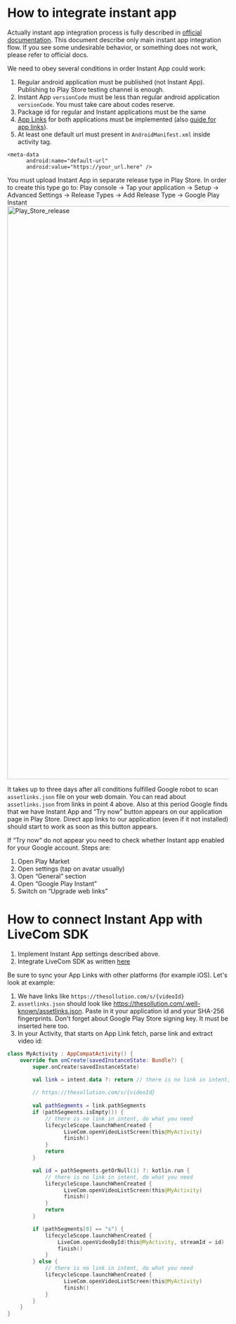 # How to integrate instant app

Actually instant app integration process is fully described in [official documentation](https://developer.android.com/topic/google-play-instant/overview). This document describe only main instant app integration flow. If you see some undesirable behavior, or something does not work, please refer to official docs.  

We need to obey several conditions in order Instant App could work:

1. Regular android application must be published (not Instant App). Publishing to Play Store testing channel is enough.
2. Instant App `versionCode` must be less than regular android application `versionCode`. You must take care about codes reserve.
3. Package id for regular and Instant applications must be the same
4. [App Links](https://developer.android.com/training/app-links) for both applications must be implemented (also [guide for app links](https://developer.android.google.cn/studio/write/app-link-indexing?hl=en)).
5. At least one default url must present in `AndroidManifest.xml` inside activity tag.

```
<meta-data
      android:name="default-url"
      android:value="https://your_url.here" />
```

You must upload Instant App in separate release type in Play Store. In order to create this type go to:
Play console -> Tap your application -> Setup -> Advanced Settings -> Release Types -> Add Release Type -> Google Play Instant
<img width="1305" alt="Play_Store_release" src="https://user-images.githubusercontent.com/102226507/171581841-9052d8b1-1352-4294-8f81-012d6a6974eb.png">

It takes up to three days after all conditions fulfilled Google robot to scan `assetlinks.json` file on your web domain. You can read about `assetlinks.json` from links in point 4 above. Also at this period Google finds that we have Instant App and “Try now” button appears on our application page in Play Store. Direct app links to our application (even if it not installed) should start to work as soon as this button appears.  

If “Try now“ do not appear you need to check whether Instant app enabled for your Google account. Steps are:
1. Open Play Market
2. Open settings (tap on avatar usually)
3. Open “General” section
4. Open “Google Play Instant”
5. Switch on “Upgrade web links”

# How to connect Instant App with LiveCom SDK

1. Implement Instant App settings described above.
2. Integrate LiveCom SDK as written [here](https://github.com/LiveComSollutions/android-sdk-documentation)

Be sure to sync your App Links with other platforms (for example iOS).
Let's look at example:  
1. We have links like `https://thesollution.com/s/{videoId}`
2. `assetlinks.json` should look like https://thesollution.com/.well-known/assetlinks.json. Paste in it your application id and your SHA-256 fingerprints. Don't forget about Google Play Store signing key. It must be inserted here too.
3. In your Activity, that starts on App Link fetch, parse link and extract video id:
```kotlin
class MyActivity : AppCompatActivity() {
    override fun onCreate(savedInstanceState: Bundle?) {
        super.onCreate(savedInstanceState)

        val link = intent.data ?: return // there is no link in intent, do what you need
        
        // https://thesollution.com/s/{videoId}
        
        val pathSegments = link.pathSegments
        if (pathSegments.isEmpty()) {
            // there is no link in intent, do what you need
            lifecycleScope.launchWhenCreated {
                  LiveCom.openVideoListScreen(this@MyActivity)
                  finish()
            }
            return
        }

        val id = pathSegments.getOrNull(1) ?: kotlin.run {
            // there is no link in intent, do what you need
            lifecycleScope.launchWhenCreated {
                  LiveCom.openVideoListScreen(this@MyActivity)
                  finish()
            }
            return
        }

        if (pathSegments[0] == "s") {
            lifecycleScope.launchWhenCreated {
                LiveCom.openVideoById(this@MyActivity, streamId = id)
                finish()
            }
        } else {
            // there is no link in intent, do what you need
            lifecycleScope.launchWhenCreated {
                  LiveCom.openVideoListScreen(this@MyActivity)
                  finish()
            }
        }
    }
}
```
